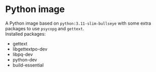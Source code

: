 # Python image
A Python image based on `python:3.11-slim-bullseye` with some extra packages to use `psycopg` and `gettext`.  
Installed packages:  
- gettext
- libgettextpo-dev
- libpq-dev
- python-dev
- build-essential


